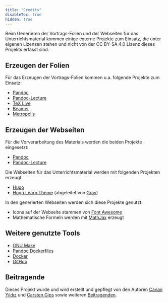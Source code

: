 ```yaml
---
title: "Credits"
disableToc: true
hidden: true
---
```



Beim Generieren der Vortrags-Folien und der Webseiten für das Unterrichtsmaterial
kommen einige externe Projekte zum Einsatz, die unter eigenen Lizenzen stehen und
nicht von der CC BY-SA 4.0 Lizenz dieses Projekts erfasst sind.


## Erzeugen der Folien

Für das Erzeugen der Vortrags-Folien kommen u.a. folgende Projekte zum Einsatz:

*   [Pandoc](https://github.com/jgm/pandoc)
*   [Pandoc-Lecture](https://github.com/cagix/pandoc-lecture)
*   [TeX Live](http://tug.org/texlive/)
*   [Beamer](https://github.com/josephwright/beamer)
*   [Metropolis](https://github.com/matze/mtheme)


## Erzeugen der Webseiten

Für die Vorverarbeitung des Materials werden die beiden Projekte eingesetzt:

*   [Pandoc](https://github.com/jgm/pandoc)
*   [Pandoc-Lecture](https://github.com/cagix/pandoc-lecture)

Die Webseiten für das Unterrichtsmaterial werden mit folgenden Projekten erzeugt:

*   [Hugo](https://github.com/gohugoio/hugo)
*   [Hugo Learn Theme](https://github.com/matcornic/hugo-theme-learn)
    (abgeleitet von [Grav](https://github.com/getgrav/grav))

In den generierten Webseiten werden sich diese Projekte genutzt:

*   Icons auf der Webseite stammen von [Font Awesome](https://fontawesome.com)
*   Mathematische Formeln werden mit [MathJax](https://www.mathjax.org/) erzeugt


## Weitere genutzte Tools

*   [GNU Make](https://www.gnu.org/software/make/)
*   [Pandoc Dockerfiles](https://github.com/pandoc/dockerfiles)
*   [Docker](https://www.docker.com/)
*   [GitHub](https://github.com/)


## Beitragende

Dieses Projekt wurde und wird erstellt und gepflegt von den Autoren
[Canan Yıldız](https://github.com/cyildiz) und [Carsten Gips](https://github.com/cagix)
sowie weiteren [Beitragenden](https://github.com/KI-Vorlesung/Lecture/graphs/contributors).
